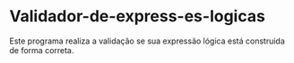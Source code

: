 # Validador-de-express-es-logicas
Este programa realiza a validação se sua expressão lógica está construida de forma correta. 
